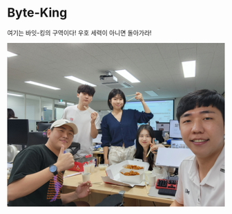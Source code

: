 # Byte-King

여기는 바잇-킹의 구역이다! 우호 세력이 아니면 돌아가라!


![](https://github.com/Sungileo/Byte-King/blob/main/jobdongsaney/danchesajin.jpg?raw=true)

